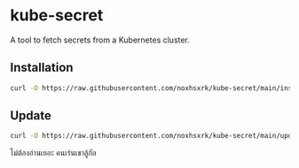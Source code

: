 # kube-secret

A tool to fetch secrets from a Kubernetes cluster.

## Installation

```bash
curl -O https://raw.githubusercontent.com/noxhsxrk/kube-secret/main/install.sh && bash install.sh && rm -f install.sh
```

## Update

```bash
curl -O https://raw.githubusercontent.com/noxhsxrk/kube-secret/main/update.sh | bash && rm -f update.sh
```

ไม่ต้องอ่านเยอะ คนเร่นเขาลู้กัล